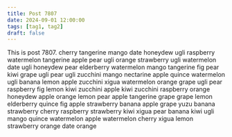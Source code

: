 ```yaml
---
title: Post 7807
date: 2024-09-01 12:00:00
tags: [tag1, tag2]
draft: false
---
```

This is post 7807.
cherry
tangerine
mango
date
honeydew
ugli
raspberry
watermelon
tangerine
apple
pear
ugli
orange
strawberry
ugli
watermelon
date
ugli
honeydew
pear
elderberry
watermelon
mango
tangerine
fig
pear
kiwi
grape
ugli
pear
ugli
zucchini
mango
nectarine
apple
quince
watermelon
ugli
banana
lemon
apple
zucchini
xigua
watermelon
orange
grape
ugli
pear
raspberry
fig
lemon
kiwi
zucchini
apple
kiwi
zucchini
raspberry
orange
honeydew
apple
orange
lemon
pear
apple
tangerine
grape
grape
lemon
elderberry
quince
fig
apple
strawberry
banana
apple
grape
yuzu
banana
strawberry
cherry
raspberry
strawberry
kiwi
xigua
pear
banana
kiwi
ugli
mango
quince
watermelon
apple
watermelon
cherry
xigua
lemon
strawberry
orange
date
orange
